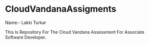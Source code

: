 # CloudVandanaAssigments

Name:- Lakki Turkar 

This Is Repository For The Cloud Vandana Assessment For Associate Software Developer.
